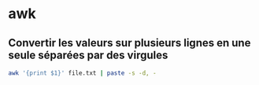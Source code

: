 awk
===

Convertir les valeurs sur plusieurs lignes en une seule séparées par des virgules
---------------------------------------------------------------------------------

```bash
awk '{print $1}' file.txt | paste -s -d, -
```
